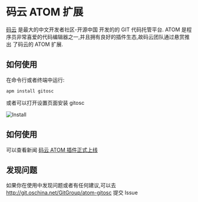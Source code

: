# 码云 ATOM 扩展

[码云](https://git.oschina.net) 是最大的中文开发者社区-开源中国 开发的的 GIT 代码托管平台. 
ATOM 是程序员非常喜爱的代码编辑器之一,并且拥有良好的插件生态,故码云团队通过悬赏推出
了码云的 ATOM 扩展.

## 如何使用

在命令行或者终端中运行:

```shell
apm install gitosc
```

或者可以打开设置页面安装 gitosc

![Install](http://git.oschina.net/GitGroup/atom-gitosc/raw/master/images/install.png)

## 如何使用

可以查看新闻 [码云 ATOM 插件正式上线](http://www.oschina.net/news/78129/atom-plugin)

## 发现问题

如果你在使用中发现问题或者有任何建议,可以去 http://git.oschina.net/GitGroup/atom-gitosc 提交 Issue

